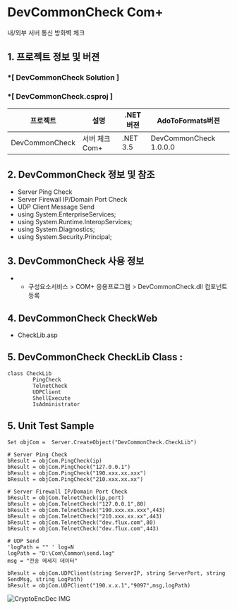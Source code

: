 # DevCommonCheck Com+ 
내/외부 서버 통신 방화벽 체크

## 1. 프로젝트 정보 및 버젼

### *[ DevCommonCheck Solution ]	
### *[ DevCommonCheck.csproj ]	

| 프로젝트 | 설명 | .NET버젼 | AdoToFormats버젼 |
| -------- | -------- | -------- | -------- |
| DevCommonCheck | 서버 체크 Com+	| .NET 3.5	| DevCommonCheck 1.0.0.0 |

## 2. DevCommonCheck 정보 및 참조
- Server Ping Check
- Server Firewall IP/Domain Port Check
- UDP Client Message Send
- using System.EnterpriseServices;
- using System.Runtime.InteropServices;
- using System.Diagnostics;
- using System.Security.Principal;

## 3. DevCommonCheck 사용 정보
* * 구성요소서비스 > COM+ 응용프로그램 > DevCommonCheck.dll 컴포넌트 등록

## 4. DevCommonCheck CheckWeb
- CheckLib.asp

## 5. DevCommonCheck CheckLib Class :
```
class CheckLib
		PingCheck
		TelnetCheck
		UDPClient
		ShellExecute
		IsAdministrator
```

## 5. Unit Test Sample
```
Set objCom =  Server.CreateObject("DevCommonCheck.CheckLib")

# Server Ping Check
bResult = objCom.PingCheck(ip)
bResult = objCom.PingCheck("127.0.0.1")
bResult = objCom.PingCheck("190.xxx.xx.xxx")
bResult = objCom.PingCheck("210.xxx.xx.xx")

# Server Firewall IP/Domain Port Check
bResult = objCom.TelnetCheck(ip,port)
bResult = objCom.TelnetCheck("127.0.0.1",80)
bResult = objCom.TelnetCheck("190.xxx.xx.xxx",443)
bResult = objCom.TelnetCheck("210.xxx.xx.xx",443)
bResult = objCom.TelnetCheck("dev.flux.com",80)
bResult = objCom.TelnetCheck("dev.flux.com",443)

# UDP Send
'logPath = "" ' log=N		
logPath = "D:\Com\Common\send.log"
msg = "전송 메세지 데이터"

bResult = objCom.UDPClient(string ServerIP, string ServerPort, string SendMsg, string LogPath)
bResult = objCom.UDPClient("190.x.x.1","9097",msg,logPath)

```

![CryptoEncDec IMG](https://user-images.githubusercontent.com/49525161/56465899-3ff33280-6443-11e9-9f24-2bd25840c2c3.JPG)
